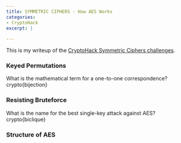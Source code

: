 ```yaml
---
title: SYMMETRIC CIPHERS - How AES Works
categories:
- CryptoHack
excerpt: |
  
---
```


This is my writeup of the [CryptoHack Symmetric Ciphers challenges](https://cryptohack.org/challenges/aes/).

### Keyed Permutations

What is the mathematical term for a one-to-one correspondence? <br>
crypto{bijection}

### Resisting Bruteforce

What is the name for the best single-key attack against AES? <br>
crypto{biclique}

### Structure of AES


